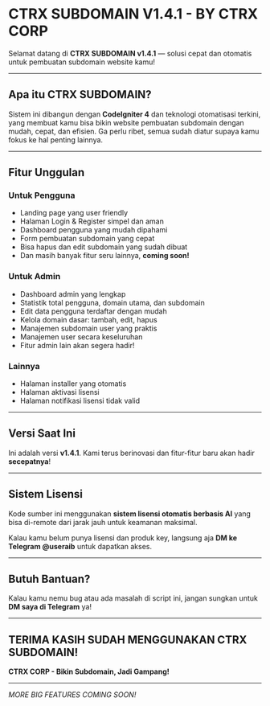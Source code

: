 # CTRX SUBDOMAIN V1.4.1 - BY CTRX CORP

Selamat datang di **CTRX SUBDOMAIN v1.4.1** — solusi cepat dan otomatis untuk pembuatan subdomain website kamu!

---

## Apa itu CTRX SUBDOMAIN?

Sistem ini dibangun dengan **CodeIgniter 4** dan teknologi otomatisasi terkini, yang membuat kamu bisa bikin website pembuatan subdomain dengan mudah, cepat, dan efisien. Ga perlu ribet, semua sudah diatur supaya kamu fokus ke hal penting lainnya.

---

## Fitur Unggulan

### Untuk Pengguna
- Landing page yang user friendly  
- Halaman Login & Register simpel dan aman  
- Dashboard pengguna yang mudah dipahami  
- Form pembuatan subdomain yang cepat  
- Bisa hapus dan edit subdomain yang sudah dibuat  
- Dan masih banyak fitur seru lainnya, **coming soon!**

### Untuk Admin  
- Dashboard admin yang lengkap  
- Statistik total pengguna, domain utama, dan subdomain  
- Edit data pengguna terdaftar dengan mudah  
- Kelola domain dasar: tambah, edit, hapus  
- Manajemen subdomain user yang praktis  
- Manajemen user secara keseluruhan  
- Fitur admin lain akan segera hadir!

### Lainnya  
- Halaman installer yang otomatis  
- Halaman aktivasi lisensi  
- Halaman notifikasi lisensi tidak valid  

---

## Versi Saat Ini

Ini adalah versi **v1.4.1**. Kami terus berinovasi dan fitur-fitur baru akan hadir **secepatnya**!

---

## Sistem Lisensi

Kode sumber ini menggunakan **sistem lisensi otomatis berbasis AI** yang bisa di-remote dari jarak jauh untuk keamanan maksimal.

Kalau kamu belum punya lisensi dan produk key, langsung aja **DM ke Telegram @useraib** untuk dapatkan akses.

---

## Butuh Bantuan?

Kalau kamu nemu bug atau ada masalah di script ini, jangan sungkan untuk **DM saya di Telegram** ya!

---

## TERIMA KASIH SUDAH MENGGUNAKAN CTRX SUBDOMAIN!  
**CTRX CORP - Bikin Subdomain, Jadi Gampang!**

---

*MORE BIG FEATURES COMING SOON!*
